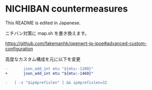 # NICHIBAN countermeasures
This README is edited in Japanese.

ニチバン対策に map.sh を書き換えます。

https://github.com/fakemanhk/openwrt-jp-ipoe#advanced-custom-configuration

高度なカスタム構成を元に以下を変更

```diff
- 		json_add_int mtu "${mtu:-1280}"
+ 		json_add_int mtu "${mtu:-1460}"

-	[ -z "$ip4prefixlen" ] && ip4prefixlen=32
```
